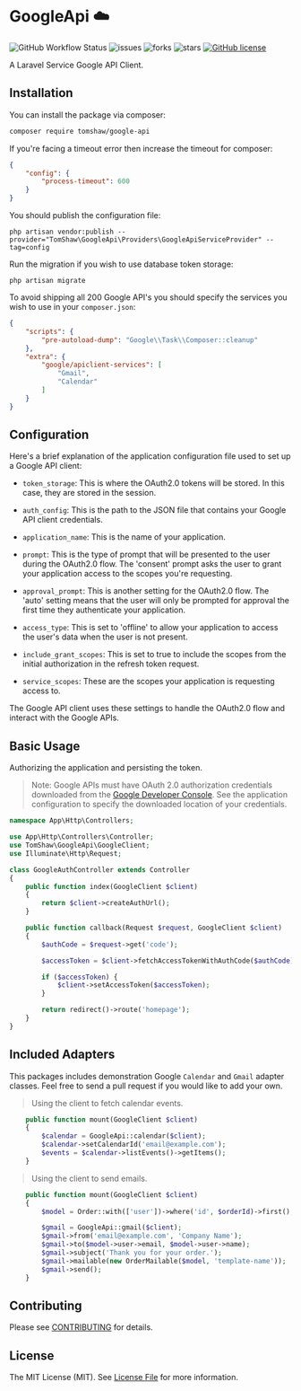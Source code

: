 # GoogleApi ☁️

![GitHub Workflow Status](https://img.shields.io/github/actions/workflow/status/tomshaw/google-api/run-tests.yml?branch=master&style=flat-square&label=tests)
![issues](https://img.shields.io/github/issues/tomshaw/google-api?style=flat&logo=appveyor)
![forks](https://img.shields.io/github/forks/tomshaw/google-api?style=flat&logo=appveyor)
![stars](https://img.shields.io/github/stars/tomshaw/google-api?style=flat&logo=appveyor)
[![GitHub license](https://img.shields.io/github/license/tomshaw/google-api)](https://github.com/tomshaw/google-api/blob/master/LICENSE)

A Laravel Service Google API Client.

## Installation

You can install the package via composer:

```bash
composer require tomshaw/google-api
```

If you're facing a timeout error then increase the timeout for composer:

```json
{
    "config": {
        "process-timeout": 600
    }
}
```

You should publish the configuration file:

```
php artisan vendor:publish --provider="TomShaw\GoogleApi\Providers\GoogleApiServiceProvider" --tag=config
```

Run the migration if you wish to use database token storage:

```
php artisan migrate
```

To avoid shipping all 200 Google API's you should specify the services you wish to use in your `composer.json`:

```json
{
    "scripts": {
        "pre-autoload-dump": "Google\\Task\\Composer::cleanup"
    },
    "extra": {
        "google/apiclient-services": [
            "Gmail",
            "Calendar"
        ]
    }
}
```

## Configuration

Here's a brief explanation of the application configuration file used to set up a Google API client:

- `token_storage`: This is where the OAuth2.0 tokens will be stored. In this case, they are stored in the session.

- `auth_config`: This is the path to the JSON file that contains your Google API client credentials. 

- `application_name`: This is the name of your application.

- `prompt`: This is the type of prompt that will be presented to the user during the OAuth2.0 flow. The 'consent' prompt asks the user to grant your application access to the scopes you're requesting.

- `approval_prompt`: This is another setting for the OAuth2.0 flow. The 'auto' setting means that the user will only be prompted for approval the first time they authenticate your application.

- `access_type`: This is set to 'offline' to allow your application to access the user's data when the user is not present.

- `include_grant_scopes`: This is set to true to include the scopes from the initial authorization in the refresh token request.

- `service_scopes`: These are the scopes your application is requesting access to.

The Google API client uses these settings to handle the OAuth2.0 flow and interact with the Google APIs.

## Basic Usage

Authorizing the application and persisting the token.

> Note: Google APIs must have OAuth 2.0 authorization credentials downloaded from the [Google Developer Console](https://console.cloud.google.com/apis). See the application configuration to specify the downloaded location of your credentials. 

```php
namespace App\Http\Controllers;

use App\Http\Controllers\Controller;
use TomShaw\GoogleApi\GoogleClient;
use Illuminate\Http\Request;

class GoogleAuthController extends Controller
{
    public function index(GoogleClient $client)
    {
        return $client->createAuthUrl();
    }

    public function callback(Request $request, GoogleClient $client)
    {
        $authCode = $request->get('code');

        $accessToken = $client->fetchAccessTokenWithAuthCode($authCode);

        if ($accessToken) {
            $client->setAccessToken($accessToken);
        }

        return redirect()->route('homepage');
    }
}
```

## Included Adapters

This packages includes demonstration Google `Calendar` and `Gmail` adapter classes. Feel free to send a pull request if you would like to add your own. 

> Using the client to fetch calendar events.

```php
    public function mount(GoogleClient $client)
    {
        $calendar = GoogleApi::calendar($client);
        $calendar->setCalendarId('email@example.com');
        $events = $calendar->listEvents()->getItems();
    }
```

> Using the client to send emails.

```php
    public function mount(GoogleClient $client)
    {
        $model = Order::with(['user'])->where('id', $orderId)->first();

        $gmail = GoogleApi::gmail($client);
        $gmail->from('email@example.com', 'Company Name');
        $gmail->to($model->user->email, $model->user->name);
        $gmail->subject('Thank you for your order.');
        $gmail->mailable(new OrderMailable($model, 'template-name'));
        $gmail->send();
    }
```

## Contributing

Please see [CONTRIBUTING](CONTRIBUTING.md) for details.

## License

The MIT License (MIT). See [License File](LICENSE) for more information.
